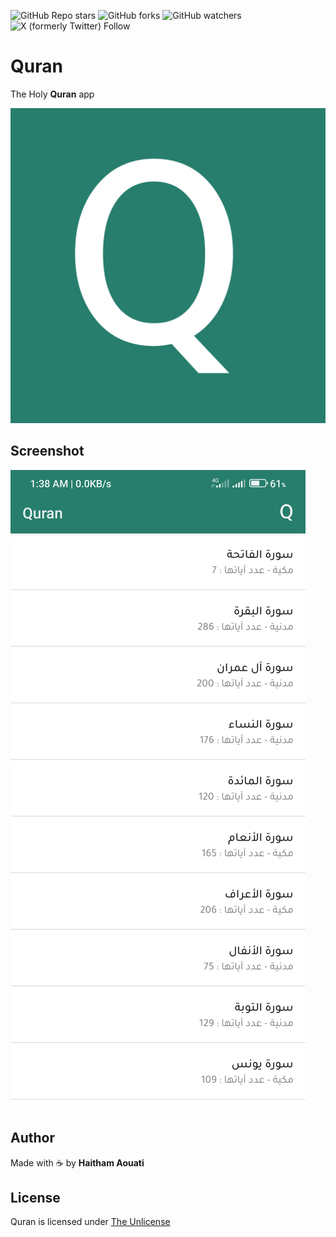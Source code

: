 ![GitHub Repo stars](https://img.shields.io/github/stars/haithamaouati/Quran)
![GitHub forks](https://img.shields.io/github/forks/haithamaouati/Quran)
![GitHub watchers](https://img.shields.io/github/watchers/haithamaouati/Quran)
![X (formerly Twitter) Follow](https://img.shields.io/twitter/follow/haithamaouati)

# Quran
The Holy **Quran** app

![logo](https://raw.githubusercontent.com/haithamaouati/Quran/main/logo.png)

## Screenshot
![screenshot](https://raw.githubusercontent.com/haithamaouati/Quran/main/Assets/screenshot1.jpg)

## Author
Made with :coffee: by **Haitham Aouati**

## License
Quran is licensed under [The Unlicense](LICENSE)
